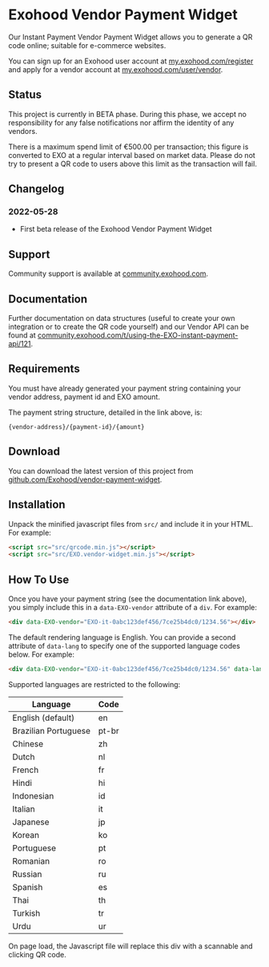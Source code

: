 # Exohood Vendor Payment Widget

Our Instant Payment Vendor Payment Widget allows you to generate a
QR code online; suitable for e-commerce websites.

You can sign up for an Exohood user account at
[my.exohood.com/register](https://my.exohood.com/register) and
apply for a vendor account at
[my.exohood.com/user/vendor](https://my.exohood.com/user/vendor).

## Status

This project is currently in BETA phase. During this phase, we accept no
responsibility for any false notifications nor affirm the identity of
any vendors.

There is a maximum spend limit of €500.00 per transaction; this figure
is converted to EXO at a regular interval based on market data. Please
do not try to present a QR code to users above this limit as the
transaction will fail.

## Changelog

### 2022-05-28
* First beta release of the Exohood Vendor Payment Widget

## Support

Community support is available at
[community.exohood.com](https://community.exohood.com/c/api-developers).

## Documentation

Further documentation on data structures (useful to create your own
integration or to create the QR code yourself) and our Vendor API can
be found at [community.exohood.com/t/using-the-EXO-instant-payment-api/121](https://community.exohood.com/t/using-the-EXO-instant-payment-api/121).

## Requirements

You must have already generated your payment string containing your
vendor address, payment id and EXO amount.

The payment string structure, detailed in the link above, is:

```
{vendor-address}/{payment-id}/{amount}
```

## Download

You can download the latest version of this project from
[github.com/Exohood/vendor-payment-widget](https://github.com/Exohood/exohood-vendor-payment-widget).

## Installation

Unpack the minified javascript files from `src/` and include it in your
HTML. For example:

```html
<script src="src/qrcode.min.js"></script>
<script src="src/EXO.vendor-widget.min.js"></script>
```

## How To Use

Once you have your payment string (see the documentation link above),
you simply include this in a `data-EXO-vendor` attribute of a `div`. For
example:

```html
<div data-EXO-vendor="EXO-it-0abc123def456/7ce25b4dc0/1234.56"></div>
```

The default rendering language is English. You can provide a second
attribute of `data-lang` to specify one of the supported language codes
below. For example:

```html
<div data-EXO-vendor="EXO-it-0abc123def456/7ce25b4dc0/1234.56" data-lang="br-pt"></div>
```

Supported languages are restricted to the following:

| Language             | Code  |
|----------------------|-------|
| English (default)    | en    |
| Brazilian Portuguese | pt-br |
| Chinese              | zh    |
| Dutch                | nl    |
| French               | fr    |
| Hindi                | hi    |
| Indonesian           | id    |
| Italian              | it    |
| Japanese             | jp    |
| Korean               | ko    |
| Portuguese           | pt    |
| Romanian             | ro    |
| Russian              | ru    |
| Spanish              | es    |
| Thai                 | th    |
| Turkish              | tr    |
| Urdu                 | ur    |

On page load, the Javascript file will replace this div with a scannable
and clicking QR code.
